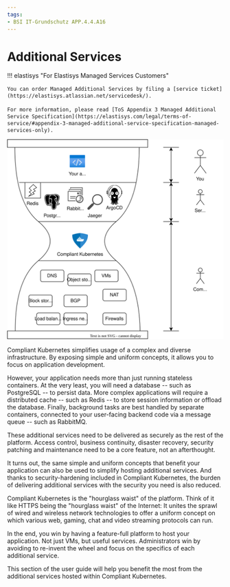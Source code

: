 ```yaml
---
tags:
- BSI IT-Grundschutz APP.4.4.A16
---
```

Additional Services
===================

!!! elastisys "For Elastisys Managed Services Customers"

    You can order Managed Additional Services by filing a [service ticket](https://elastisys.atlassian.net/servicedesk/).

    For more information, please read [ToS Appendix 3 Managed Additional Service Specification](https://elastisys.com/legal/terms-of-service/#appendix-3-managed-additional-service-specification-managed-services-only).

![Illustration of Compliant Kubernetes as the hourglass waist](img/additional-services.drawio.svg)

Compliant Kubernetes simplifies usage of a complex and diverse infrastructure. By exposing simple and uniform concepts, it allows you to focus on application development.

However, your application needs more than just running stateless containers. At the very least, you will need a database -- such as PostgreSQL -- to persist data. More complex applications will require a distributed cache -- such as Redis -- to store session information or offload the database. Finally, background tasks are best handled by separate containers, connected to your user-facing backend code via a message queue -- such as RabbitMQ.

These additional services need to be delivered as securely as the rest of the platform. Access control, business continuity, disaster recovery, security patching and maintenance need to be a core feature, not an afterthought.

It turns out, the same simple and uniform concepts that benefit your application can also be used to simplify hosting additional services. And thanks to security-hardening included in Compliant Kubernetes, the burden of delivering additional services with the security you need is also reduced.

Compliant Kubernetes is the "hourglass waist" of the platform. Think of it like HTTPS being the "hourglass waist" of the Internet: It unites the sprawl of wired and wireless network technologies to offer a uniform concept on which various web, gaming, chat and video streaming protocols can run.

In the end, you win by having a feature-full platform to host your application. Not just VMs, but useful services. Administrators win by avoiding to re-invent the wheel and focus on the specifics of each additional service.

This section of the user guide will help you benefit the most from the additional services hosted within Compliant Kubernetes.

